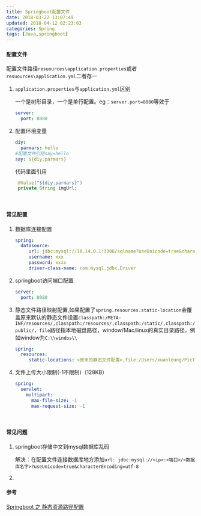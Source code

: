 ```yaml
---
title: Springboot配置文件
date: 2018-03-22 13:07:49
updated: 2018-04-12 02:23:03
categories: Spring
tags: [Java,springboot]
---
```


#### 配置文件

配置文件路径`resuources\application.properties`或者`resuources\application.yml`二者存一

1. `application.properties`与`application.yml`区别

   一个是树形目录，一个是单行配置。eg：`server.port=8080`等效于

   ```yaml
   server:
     port: 8080
   ```

2. 配置环境变量

   ```yaml
   diy:
     parmars: hello
   #配置文件引用say=hello
   say: ${diy.parmars}
   ```

   代码里面引用

   ```Java
    @Value("${diy.parmars}")
    private String imgUrl;
   ```

   ​

#### 常见配置

1. 数据库连接配置

   ```yaml
   spring:
     datasource:
        url: jdbc:mysql://10.14.0.1:3306/sqlname?useUnicode=true&characterEncoding=utf-8
        username: xxx
        password: xxxx
        driver-class-name: com.mysql.jdbc.Driver
   ```

2. springboot访问端口配置

   ```yaml
   server:
     port: 8080
   ```

3. 静态文件路径映射配置,如果配置了`spring.resources.static-location`会覆盖原来默认的静态文件设置`classpath:/META-INF/resources/,classpath:/resources/,classpath:/static/,classpath:/public/`，`file`路径指本地磁盘路径，window/Mac/linux的真实目录路径，例如window为`C:\\windos\\`

   ```yaml
   spring:
     resources:
        static-locations: <原来的静态文件配置>,file:/Users/xuanleung/Pictures/
   ```

4. 文件上传大小限制(-1不限制)（128KB）

   ```yaml
   spring: 
     servlet:
       multipart:
         max-file-size: -1
         max-request-size: -1
   ```

   ​



#### 常见问题

1. springboot存储中文到mysql数据库乱码

   解决：在配置文件连接数据库地方添加`url: jdbc:mysql://<ip>:<端口>/<数据库名字>?useUnicode=true&characterEncoding=utf-8`

2. ​





#### 参考

[Springboot 之 静态资源路径配置](http://blog.csdn.net/zsl129/article/details/52906762)